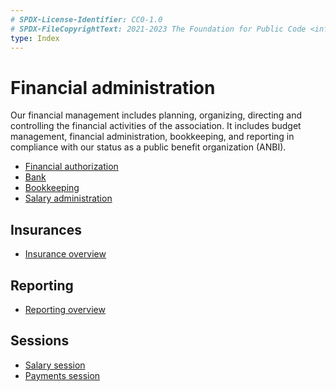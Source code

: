 ```yaml
---
# SPDX-License-Identifier: CC0-1.0
# SPDX-FileCopyrightText: 2021-2023 The Foundation for Public Code <info@publiccode.net>
type: Index
---
```


# Financial administration

Our financial management includes planning, organizing, directing and controlling the financial activities of the association.
It includes budget management, financial administration, bookkeeping, and reporting in compliance with our status as a public benefit organization (ANBI).

* [Financial authorization](authorization.md)
* [Bank](bank.md)
* [Bookkeeping](bookkeeping.md)
* [Salary administration](salary-administration.md)

## Insurances

* [Insurance overview](insurances.md)

## Reporting

* [Reporting overview](reporting.md)

## Sessions

* [Salary session](salary-session.md)
* [Payments session](payment-session.md)
